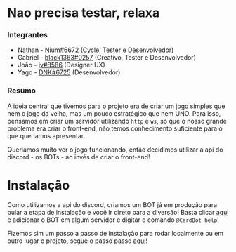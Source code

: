 # Nao precisa testar, relaxa

### Integrantes
- Nathan - [Nium#6672](https://github.com/NiumXp) (Cycle, Tester e Desenvolvedor)
- Gabriel - [black1363#0257]() (Creativo, Tester e Desenvolvedor)
- João - [jv#8586](https://www.instagram.com/jvartesgraficas/) (Designer UX)
- Yago - [DNK#6725](https://github.com/yagomichalak) (Desenvolvedor)

### Resumo
A ideia central que tivemos para o projeto era de criar um jogo simples que nem o jogo da velha, mas um pouco estratégico que nem UNO. Para isso, pensamos em criar um servidor utilizando `http` e `ws`, só que o nosso grande problema era criar o front-end, não temos conhecimento suficiente para o que queriamos apresentar.

Queriamos muito ver o jogo funcionando, então decidimos utilizar a api do discord - os BOTs - ao invés de criar o front-end!

# Instalação
Como utilizamos a api do discord, criamos um BOT já em produção para pular a etapa de instalação e você ir direto para a diversão! Basta clicar [aqui](https://discord.com/api/oauth2/authorize?client_id=806297071690579968&permissions=8&scope=bot) e adicionar o BOT em algum servidor e digitar o comando `@CardBot help`!

Fizemos sim um passo a passo de instalação para rodar localmente ou em outro lugar o projeto, segue o passo passo [aqui](github/instalation.md)!
